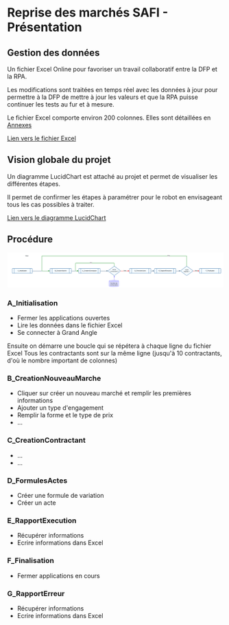 # Reprise des marchés SAFI - Présentation

## Gestion des données

Un fichier Excel Online pour favoriser un travail collaboratif entre la DFP et la RPA.

Les modifications sont traitées en temps réel avec les données à jour pour permettre à la DFP de mettre à jour les valeurs et que la RPA puisse continuer les tests au fur et à mesure.

Le fichier Excel comporte environ 200 colonnes. Elles sont détaillées en [Annexes](/SAFI/annexes)

[Lien vers le fichier Excel](https://1drv.ms/x/s!AmiJK4RIVLBXgSBT9GcikC_QRGv6?e=z07vII)

## Vision globale du projet

Un diagramme LucidChart est attaché au projet et permet de visualiser les différentes étapes.

Il permet de confirmer les étapes à paramétrer pour le robot en envisageant tous les cas possibles à traiter.

[Lien vers le diagramme LucidChart](https://lucid.app/lucidchart/481ce2c2-3b15-4080-a4a7-5e4b729edab0/edit?viewport_loc=-3659%2C-1579%2C45266%2C27069%2C0_0&invitationId=inv_0482e918-03d2-4dc7-ac95-2fddd838edbc)

## Procédure

![Reprise Marchés SAFI - main](RepriseMarchesSAFI-main.png)

### A_Initialisation
  - Fermer les applications ouvertes
  - Lire les données dans le fichier Excel
  - Se connecter à Grand Angle


Ensuite on démarre une boucle qui se répétera à chaque ligne du fichier Excel
Tous les contractants sont sur la même ligne (jusqu'à 10 contractants, d'où le nombre important de colonnes)

### B_CreationNouveauMarche

  - Cliquer sur créer un nouveau marché et remplir les premières informations
  - Ajouter un type d'engagement
  - Remplir la forme et le type de prix
  - ...

### C_CreationContractant

  - ...
  - ...

### D_FormulesActes

  - Créer une formule de variation
  - Créer un acte

### E_RapportExecution

  - Récupérer informations
  - Ecrire informations dans Excel

### F_Finalisation

  - Fermer applications en cours

### G_RapportErreur

  - Récupérer informations
  - Ecrire informations dans Excel